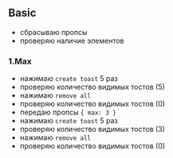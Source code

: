 ## Basic

- сбрасываю пропсы
- проверяю наличие элементов

### 1.Max

- нажимаю `create toast` 5 раз
- проверяю количество видимых тостов (5)
- нажимаю `remove all`
- проверяю количество видимых тостов (0)
- передаю пропсы `{ max: 3 }`
- нажимаю `create toast` 5 раз
- проверяю количество видимых тостов (3)
- нажимаю `remove all`
- проверяю количество видимых тостов (0)
